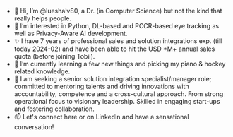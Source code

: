 - 👋 Hi, I’m @lueshalv80, a Dr. (in Computer Science) but not the kind that really helps people.
- 👀 I’m interested in Python, DL-based and PCCR-based eye tracking as well as Privacy-Aware AI development.
- ✨ I have 7 years of professional sales and solution integrations exp. (till today 2024-02) and have been able to hit the USD *M+ annual sales quota (before joining Tobii).
- 🌱 I’m currently learning a few new things and picking my piano & hockey related knowledge.
- 💞️ I am seeking a senior solution integration specialist/manager role; committed to mentoring talents and driving innovations with accountability, competence and a cross-cultural approach. From strong operational focus to visionary leadership. Skilled in engaging start-ups and fostering collaboration. 
- 📫 Let's connect here or on LinkedIn and have a sensational conversation!

<!---
lueshalv80/lueshalv80 is a ✨ special ✨ repository because its `README.md` (this file) appears on your GitHub profile.
You can click the Preview link to take a look at your changes.
--->
